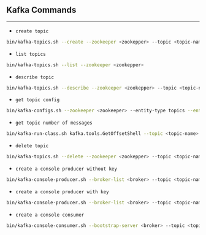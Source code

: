 
## Kafka Commands
---

- `create topic`
```bash
bin/kafka-topics.sh --create --zookeeper <zookepper> --topic <topic-name> --partitions <int> --replication-factor <int> --if-not-exists
```

- `list topics`
```bash
bin/kafka-topics.sh --list --zookeeper <zookepper>
```

- `describe topic`
```bash
bin/kafka-topics.sh --describe --zookeeper <zookepper> --topic <topic-name>
```

- `get topic config`
```bash
bin/kafka-configs.sh --zookeeper <zookeeper> --entity-type topics --entity-name <topic-name> --describe
```

- `get topic number of messages`
```bash
bin/kafka-run-class.sh kafka.tools.GetOffsetShell --topic <topic-name> --broker-list <broker>
```

- `delete topic`
```bash
bin/kafka-topics.sh --delete --zookeeper <zookepper> --topic <topic-name>"
```

- `create a console producer without key`
```bash
bin/kafka-console-producer.sh --broker-list <broker> --topic <topic-name>
```

- `create a console producer with key`
```bash
bin/kafka-console-producer.sh --broker-list <broker> --topic <topic-name> --property parse.key=true --property key.separator='='
```

- `create a console consumer`
```bash
bin/kafka-console-consumer.sh --bootstrap-server <broker> --topic <topic-name> --from-beginning --property parse.key=true --property key.separator=
```